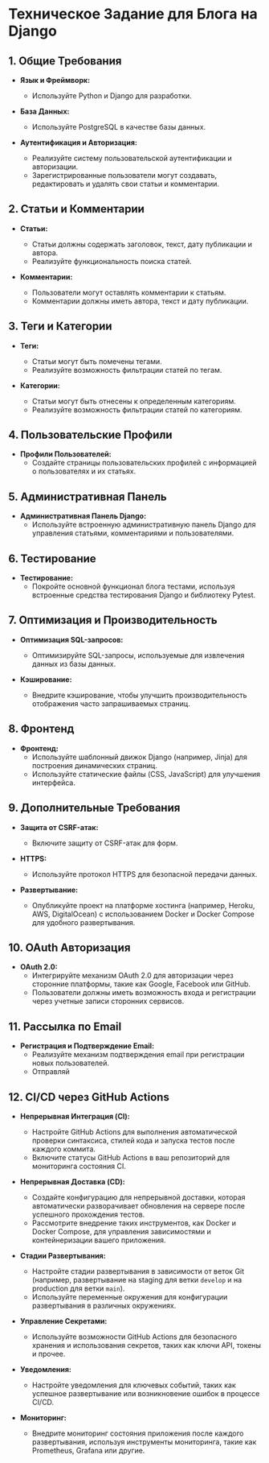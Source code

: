 # Техническое Задание для Блога на Django

## 1. Общие Требования

- **Язык и Фреймворк:**
  - Используйте Python и Django для разработки.
  
- **База Данных:**
  - Используйте PostgreSQL в качестве базы данных.

- **Аутентификация и Авторизация:**
  - Реализуйте систему пользовательской аутентификации и авторизации.
  - Зарегистрированные пользователи могут создавать, редактировать и удалять свои статьи и комментарии.

## 2. Статьи и Комментарии

- **Статьи:**
  - Статьи должны содержать заголовок, текст, дату публикации и автора.
  - Реализуйте функциональность поиска статей.

- **Комментарии:**
  - Пользователи могут оставлять комментарии к статьям.
  - Комментарии должны иметь автора, текст и дату публикации.

## 3. Теги и Категории

- **Теги:**
  - Статьи могут быть помечены тегами.
  - Реализуйте возможность фильтрации статей по тегам.

- **Категории:**
  - Статьи могут быть отнесены к определенным категориям.
  - Реализуйте возможность фильтрации статей по категориям.

## 4. Пользовательские Профили

- **Профили Пользователей:**
  - Создайте страницы пользовательских профилей с информацией о пользователях и их статьях.

## 5. Административная Панель

- **Административная Панель Django:**
  - Используйте встроенную административную панель Django для управления статьями, комментариями и пользователями.

## 6. Тестирование

- **Тестирование:**
  - Покройте основной функционал блога тестами, используя встроенные средства тестирования Django и библиотеку Pytest.

## 7. Оптимизация и Производительность

- **Оптимизация SQL-запросов:**
  - Оптимизируйте SQL-запросы, используемые для извлечения данных из базы данных.

- **Кэширование:**
  - Внедрите кэширование, чтобы улучшить производительность отображения часто запрашиваемых страниц.

## 8. Фронтенд

- **Фронтенд:**
  - Используйте шаблонный движок Django (например, Jinja) для построения динамических страниц.
  - Используйте статические файлы (CSS, JavaScript) для улучшения интерфейса.

## 9. Дополнительные Требования

- **Защита от CSRF-атак:**
  - Включите защиту от CSRF-атак для форм.

- **HTTPS:**
  - Используйте протокол HTTPS для безопасной передачи данных.

- **Развертывание:**
  - Опубликуйте проект на платформе хостинга (например, Heroku, AWS, DigitalOcean) с использованием Docker и Docker Compose для удобного развертывания.

## 10. OAuth Авторизация

- **OAuth 2.0:**
  - Интегрируйте механизм OAuth 2.0 для авторизации через сторонние платформы, такие как Google, Facebook или GitHub.
  - Пользователи должны иметь возможность входа и регистрации через учетные записи сторонних сервисов.

## 11. Рассылка по Email

- **Регистрация и Подтверждение Email:**
  - Реализуйте механизм подтверждения email при регистрации новых пользователей.
  - Отправляй
 
## 12. CI/CD через GitHub Actions

- **Непрерывная Интеграция (CI):**
  - Настройте GitHub Actions для выполнения автоматической проверки синтаксиса, стилей кода и запуска тестов после каждого коммита.
  - Включите статусы GitHub Actions в ваш репозиторий для мониторинга состояния CI.

- **Непрерывная Доставка (CD):**
  - Создайте конфигурацию для непрерывной доставки, которая автоматически разворачивает обновления на сервере после успешного прохождения тестов.
  - Рассмотрите внедрение таких инструментов, как Docker и Docker Compose, для управления зависимостями и контейнеризации вашего приложения.

- **Стадии Развертывания:**
  - Настройте стадии развертывания в зависимости от веток Git (например, развертывание на staging для ветки `develop` и на production для ветки `main`).
  - Используйте переменные окружения для конфигурации развертывания в различных окружениях.

- **Управление Секретами:**
  - Используйте возможности GitHub Actions для безопасного хранения и использования секретов, таких как ключи API, токены и прочее.

- **Уведомления:**
  - Настройте уведомления для ключевых событий, таких как успешное развертывание или возникновение ошибок в процессе CI/CD.

- **Мониторинг:**
  - Внедрите мониторинг состояния приложения после каждого развертывания, используя инструменты мониторинга, такие как Prometheus, Grafana или другие.